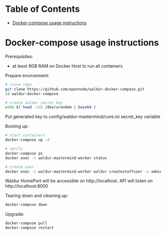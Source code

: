 Table of Contents
=================

   * [Docker-compose usage instructions](#docker-compose-usage-instructions)

# Docker-compose usage instructions

Prerequisites:
* at least 8GB RAM on Docker Host to run all containers

Prepare environment:
```bash
# clone repo
git clone https://github.com/opennode/waldur-docker-compose.git
cd waldur-docker-compose

# create waldur secret key
echo $( head -c32 /dev/urandom | base64 )
```

Put generated key to config/waldur-mastermind/core.ini secret_key variable 

Booting up:
```bash
# start containers
docker-compose up -d

# verify
docker-compose ps
docker exec -t waldur-mastermind-worker status

# Create user
docker exec -t waldur-mastermind-worker waldur createstaffuser -u admin -p password
```

Waldur HomePort will be accessible on http://localhost. API will listen on http://localhost:8000

Tearing down and cleaning up:
```bash
docker-compose down
```

Upgrade:
```bash
docker-compose pull
docker-compose restart
```
